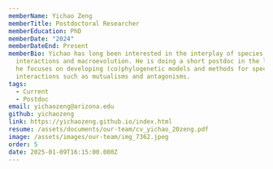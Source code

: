 ```yaml
---
memberName: Yichao Zeng
memberTitle: Postdoctoral Researcher
memberEducation: PhD
memberDate: "2024"
memberDateEnd: Present
memberBio: Yichao has long been interested in the interplay of species
  interactions and macroevolution. He is doing a short postdoc in the lab, where
  he focuses on developing (co)phylogenetic models and methods for species
  interactions such as mutualisms and antagonisms.
tags:
  - Current
  - Postdoc
email: yichaozeng@arizona.edu
github: yichaozeng
link: https://yichaozeng.github.io/index.html
resume: /assets/documents/our-team/cv_yichao_20zeng.pdf
image: /assets/images/our-team/img_7362.jpeg
order: 5
date: 2025-01-09T16:15:00.000Z
---
```

